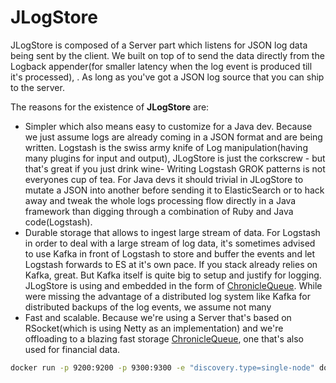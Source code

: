 JLogStore
=====================
JLogStore is composed of a Server part which listens for JSON log data being sent by the client. 
We built on top of to send the data directly from the Logback appender(for smaller latency when the log event is produced till it's processed), . 
As long as you've got a JSON log source that you can ship to the server.


The reasons for the existence of **JLogStore** are:
 - Simpler which also means easy to customize for a Java dev. Because we just assume logs are already coming in a JSON format and are being written. 
Logstash is the swiss army knife of Log manipulation(having many plugins for input and output), JLogStore is just the corkscrew - but that's great if you just drink wine- 
Writing Logstash GROK patterns is not everyones cup of tea. For Java devs it should trivial in JLogStore to mutate a JSON into another before sending it to ElasticSearch or to hack away and tweak the whole logs processing flow directly in a Java framework
than digging through a combination of Ruby and Java code(Logstash).   
 - Durable storage that allows to ingest large stream of data. For Logstash in order to deal with a large stream of log data, it's sometimes advised to use Kafka in front of Logstash to store and buffer the events and let Logstash forwards to ES at it's own pace. 
If you stack already relies on Kafka, great. But Kafka itself is quite big to setup and justify for logging. 
JLogStore is using and embedded in the form of [ChronicleQueue](). 
While were missing the advantage of a distributed log system like Kafka for distributed backups of the log events, we assume not many    
 - Fast and scalable. Because we're using a Server that's based on RSocket(which is using Netty as an implementation) and we're offloading to a blazing fast storage [ChronicleQueue](), one that's also used for financial data.

 
```bash
docker run -p 9200:9200 -p 9300:9300 -e "discovery.type=single-node" docker.elastic.co/elasticsearch/elasticsearch-oss:6.5.4
```
